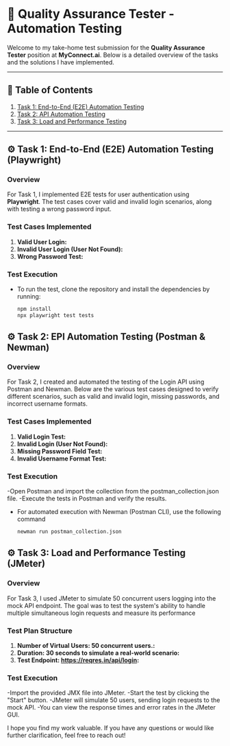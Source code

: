 # 🚀 **Quality Assurance Tester - Automation Testing**

Welcome to my take-home test submission for the **Quality Assurance Tester** position at **MyConnect.ai**. Below is a detailed overview of the tasks and the solutions I have implemented.

---

## 📝 **Table of Contents**
1. [Task 1: End-to-End (E2E) Automation Testing](#task-1)
2. [Task 2: API Automation Testing](#task-2)
3. [Task 3: Load and Performance Testing](#task-3)
---

## ⚙️ **Task 1: End-to-End (E2E) Automation Testing (Playwright)**

### **Overview**
For Task 1, I implemented E2E tests for user authentication using **Playwright**. The test cases cover valid and invalid login scenarios, along with testing a wrong password input.

### **Test Cases Implemented**
1. **Valid User Login:**  
2. **Invalid User Login (User Not Found):**   
3. **Wrong Password Test:**

### **Test Execution**
- To run the test, clone the repository and install the dependencies by running:
  ```bash
  npm install
  npx playwright test tests

## ⚙️ **Task 2: EPI Automation Testing (Postman & Newman)**

### **Overview**
For Task 2, I created and automated the testing of the Login API using Postman and Newman. Below are the various test cases designed to verify different scenarios, such as valid and invalid login, missing passwords, and incorrect username formats.

### **Test Cases Implemented**
1. **Valid Login Test:**  
2. **Invalid Login (User Not Found):**   
3. **Missing Password Field Test:**
4. **Invalid Username Format Test:**

### **Test Execution**
-Open Postman and import the collection from the postman_collection.json file.
-Execute the tests in Postman and verify the results.
- For automated execution with Newman (Postman CLI), use the following command
  ```bash
  newman run postman_collection.json

## ⚙️ **Task 3: Load and Performance Testing (JMeter)**
  
### **Overview**
For Task 3, I used JMeter to simulate 50 concurrent users logging into the mock API endpoint. The goal was to test the system's ability to handle multiple simultaneous login requests and measure its performance

### **Test Plan Structure**
1. **Number of Virtual Users: 50 concurrent users.:**  
2. **Duration: 30 seconds to simulate a real-world scenario:**   
3. **Test Endpoint: https://reqres.in/api/login:**

### **Test Execution**
-Import the provided JMX file into JMeter.
-Start the test by clicking the "Start" button.
-JMeter will simulate 50 users, sending login requests to the mock API.
-You can view the response times and error rates in the JMeter GUI.


I hope you find my work valuable. If you have any questions or would like further clarification, feel free to reach out!
